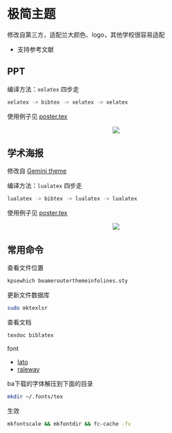 # 极简主题

修改自第三方，适配兰大颜色、logo，其他学校很容易适配

- 支持参考文献

## PPT


编译方法：`xelatex` 四步走

```bash
xelatex -> bibtex -> xelatex -> xelatex
```

使用例子见 [poster.tex](example/poster.tex)


<p align="center">
<a href="https://raw.githubusercontent.com/yuhldr/assets/master/xsTex/example/poster.pdf">
<img src="https://raw.githubusercontent.com/yuhldr/assets/master/xsTex/example/poster-small.png">
</a>
</p>


## 学术海报

修改自 [Gemini theme](https://github.com/anishathalye/gemini)


编译方法：`lualatex` 四步走

```bash
lualatex -> bibtex -> lualatex -> lualatex
```

使用例子见 [poster.tex](example/poster.tex)

<p align="center">
<a href="https://raw.githubusercontent.com/yuhldr/assets/master/xsTex/example/poster.pdf">
<img src="https://raw.githubusercontent.com/yuhldr/assets/master/xsTex/example/poster-small.png">
</a>
</p>

## 常用命令

查看文件位置

```bash
kpsewhich beamerouterthemeinfolines.sty
```

更新文件数据库

```bash
sudo mktexlsr
```

查看文档

```bash
texdoc biblatex
```

font

- [lato](https://www.fontsquirrel.com/fonts/download/lato)
- [raleway](https://www.fontsquirrel.com/fonts/download/raleway)

ba下载的字体解压到下面的目录

```bash
mkdir ~/.fonts/tex
```

生效

```bash
mkfontscale && mkfontdir && fc-cache -fv
```